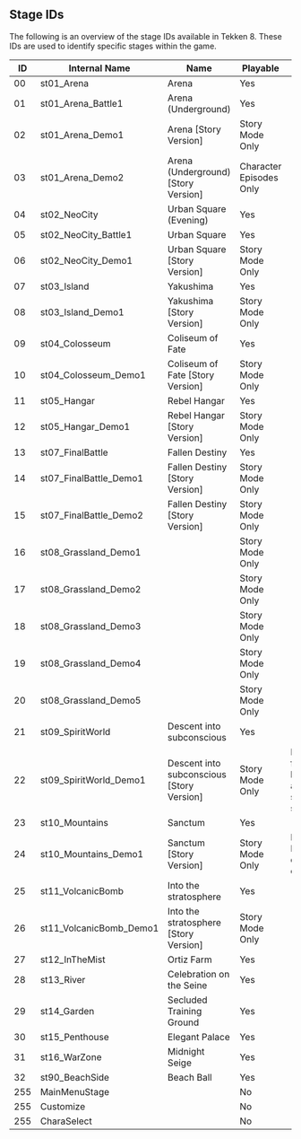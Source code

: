## Stage IDs

The following is an overview of the stage IDs available in Tekken 8. These IDs are used to identify specific stages within the game.

| ID  | Internal Name           | Name                                      | Playable                | Extra                                   |
|-----|-------------------------|-------------------------------------------|-------------------------|-----------------------------------------|
| 00  | st01_Arena              | Arena                                     | Yes                     |                                         |
| 01  | st01_Arena_Battle1      | Arena (Underground)                       | Yes                     |                                         |
| 02  | st01_Arena_Demo1        | Arena [Story Version]                     | Story Mode Only         |                                         |
| 03  | st01_Arena_Demo2        | Arena (Underground) [Story Version]       | Character Episodes Only |                                         |
| 04  | st02_NeoCity            | Urban Square (Evening)                    | Yes                     |                                         |
| 05  | st02_NeoCity_Battle1    | Urban Square                              | Yes                     |                                         |
| 06  | st02_NeoCity_Demo1      | Urban Square [Story Version]              | Story Mode Only         |                                         |
| 07  | st03_Island             | Yakushima                                 | Yes                     |                                         |
| 08  | st03_Island_Demo1       | Yakushima [Story Version]                 | Story Mode Only         |                                         |
| 09  | st04_Colosseum          | Coliseum of Fate                          | Yes                     |                                         |
| 10  | st04_Colosseum_Demo1    | Coliseum of Fate [Story Version]          | Story Mode Only         |                                         |
| 11  | st05_Hangar             | Rebel Hangar                              | Yes                     |                                         |
| 12  | st05_Hangar_Demo1       | Rebel Hangar [Story Version]              | Story Mode Only         |                                         |
| 13  | st07_FinalBattle        | Fallen Destiny                            | Yes                     |                                         |
| 14  | st07_FinalBattle_Demo1  | Fallen Destiny [Story Version]            | Story Mode Only         |                                         |
| 15  | st07_FinalBattle_Demo2  | Fallen Destiny [Story Version]            | Story Mode Only         |                                         |
| 16  | st08_Grassland_Demo1    |                                           | Story Mode Only         |                                         |
| 17  | st08_Grassland_Demo2    |                                           | Story Mode Only         |                                         |
| 18  | st08_Grassland_Demo3    |                                           | Story Mode Only         |                                         |
| 19  | st08_Grassland_Demo4    |                                           | Story Mode Only         |                                         |
| 20  | st08_Grassland_Demo5    |                                           | Story Mode Only         |                                         |
| 21  | st09_SpiritWorld        | Descent into subconscious                 | Yes                     |                                         |
| 22  | st09_SpiritWorld_Demo1  | Descent into subconscious [Story Version] | Story Mode Only         | Each floor loadable as a separate stage |
| 23  | st10_Mountains          | Sanctum                                   | Yes                     |                                         |
| 24  | st10_Mountains_Demo1    | Sanctum [Story Version]                   | Story Mode Only         | First Floor doesn't exist               |
| 25  | st11_VolcanicBomb       | Into the stratosphere                     | Yes                     |                                         |
| 26  | st11_VolcanicBomb_Demo1 | Into the stratosphere [Story Version]     | Story Mode Only         |                                         |
| 27  | st12_InTheMist          | Ortiz Farm                                | Yes                     |                                         |
| 28  | st13_River              | Celebration on the Seine                  | Yes                     |                                         |
| 29  | st14_Garden             | Secluded Training Ground                  | Yes                     |                                         |
| 30  | st15_Penthouse          | Elegant Palace                            | Yes                     |                                         |
| 31  | st16_WarZone            | Midnight Seige                            | Yes                     |                                         |
| 32  | st90_BeachSide          | Beach Ball                                | Yes                     |                                         |
| 255 | MainMenuStage           |                                           | No                      |                                         |
| 255 | Customize               |                                           | No                      |                                         |
| 255 | CharaSelect             |                                           | No                      |                                         |
